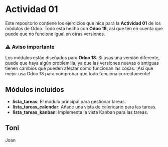 # Actividad 01

Este repositorio contiene los ejercicios que hice para la **Actividad 01** de los módulos de Odoo. Todo está hecho con **Odoo 18**, así que ten en cuenta que puede que no funcione igual en otras versiones.

### ⚠️ Aviso importante
Los módulos están diseñados para **Odoo 18**. Si usas una versión diferente, puede que haya algún problemilla, ya que las versiones nuevas o antiguas tienen cambios que pueden afectar cómo funcionan las cosas. ¡Así que mejor usa Odoo 18 para comprobar que todo funciona correctamente!

## Módulos incluidos

- **lista_tareas**: El módulo principal para gestionar tareas.
- **lista_tareas_calendar**: Añade una vista de calendario para las tareas.
- **lista_tareas_kanban**: Implementa la vista Kanban para las tareas.

## Toni

Joan
